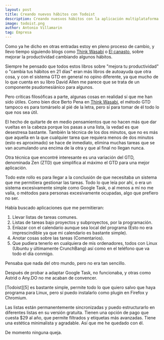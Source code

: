 ```yaml
---
layout: post
title: Creando nuevos hábitos con Todoist
description: Creando nuesvos hábitos con la aplicación multiplataforma Todoist
image: todoist.png
author: Antonio Villamarin
tag: Empresa
---
```


Como ya he dicho en otras entradas estoy en pleno proceso de cambio, y llevo tiempo siguiendo blogs como [Think Wasabi][1] o [El canasto][2], sobre mejorar la productividad cambiando algunos hábitos.

Siempre he pensado que todos estos libros sobre "mejora tu productividad" o "cambia tus hábitos en 21 días" eran más libros de autoayuda que otra cosa, y con el sistema GTD en general no opino diferente, ya que mucho de lo que cuenta en su libro David Allen me parece que se trata de un componente psudomesiánico para algunos.

Pero críticas filosóficas a parte, algunas cosas en realidad sí que me han sido útiles. Como bien dice Berto Pena en [Think Wasabi][1], el método GTD tampoco es para tomárselo al pié de la letra, pero sí para tomar de él todo lo que nos sea útil.

El hecho de quitarte de en medio pensamientos que no hacen más que dar vueltas en la cabeza porque los pasas a una lista, la vedad es que desestresa bastante. También la técnica de los dos minutos, que no es más que aquella en la que cualquier tarea que requiera menos de dos minutos (esto es aproximado) se hace de inmediato, elimina muchas tareas que se van acumulando una encima de la otra y que al final no llegan nunca.

Otra técnica que encontré interesante es una variación del GTD, denominada Zen (ZTD) que simplifica al máximo el GTD para una mejor aplicación.

Todo este rollo es para llegar a la conclusión de que necesitaba un sistema que me permitiera gestionar las tareas. Todo lo que leía por ahí, o era un sistema excesivamente simple como Google Task, o al menos a mí no me valía, o métodos para personas excesivamente ocupadas, algo que prefiero no ser.

Había buscado aplicaciones que me permitieran:

1. Llevar listas de tareas comunes.
2. Listas de tareas bajo proyectos y subproyectos, por la programación.
3. Enlazar con el calendario aunque sea local del programa (Esto no era imprescindible ya que mi calendario es bastante simple).
4. Anotar cosas sobre las tareas (Comentarios).
5. Que pudiera tenerlo en cualquiera de mis ordenadores, todos con Linux (Ubuntu y últimamente CrunchBang) así como en el teléfono que va todo el día conmigo.

Pensaba que nada del otro mundo, pero no era tan sencillo.

Después de probar a adaptar Google Task, no funcionaba, y otras como Astrid o Any.DO no me acaban de convencer.

[Todoist][5] es bastante simple, permite todo lo que quiero salvo que haya programa para Linux, pero sí puedo instalarlo como plugin en Firefox y Chromium.

Las listas están permanentemente sincronizadas y puedo estructurarlo en diferentes listas en su versión gratuita. Tienen una opción de pago que cuesta $29 al año, que permite filtrados y etiquetas más avanzadas. Tiene una estética minimalista y agradable. Así que me he quedado con él.

De momento ninguna queja.

[1]: http://thinkwasabi.com
[2]: http://canasto.es
[3]: http://todoist.com
